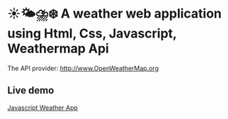 # ☀️🌤⛈❄️ A weather web application using Html, Css, Javascript, Weathermap Api



The API provider: http://www.OpenWeatherMap.org

## Live demo
[Javascript Weather App](https://github.com/akabhikumar2030/weather/)

